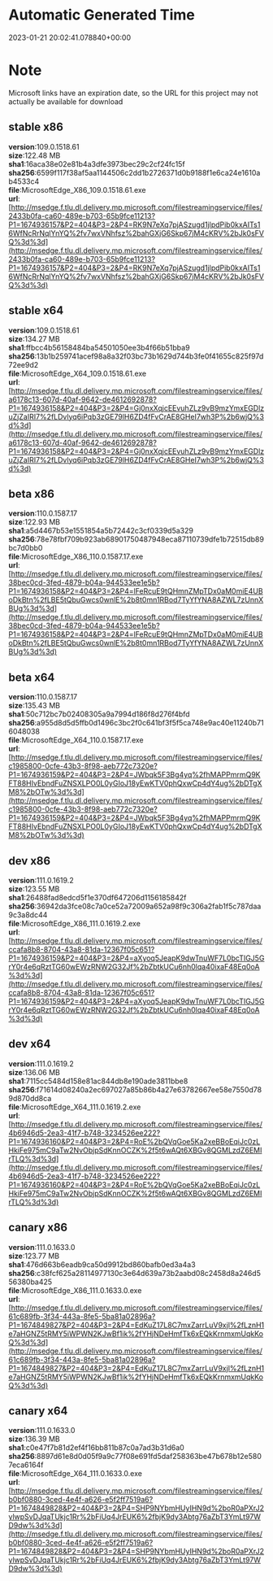 # Automatic Generated Time
2023-01-21 20:02:41.078840+00:00

# Note
Microsoft links have an expiration date, so the URL for this project may not actually be available for download

## stable x86
**version**:109.0.1518.61  
**size**:122.48 MB  
**sha1**:16aca38e02e81b4a3dfe3973bec29c2cf24fc15f  
**sha256**:6599f117f38af5aa1144506c2dd1b2726371d0b9188f1e6ca24e1610ab4533c4  
**file**:MicrosoftEdge_X86_109.0.1518.61.exe  
**url**:[http://msedge.f.tlu.dl.delivery.mp.microsoft.com/filestreamingservice/files/2433b0fa-ca60-489e-b703-65b9fce11213?P1=1674936157&P2=404&P3=2&P4=RK9N7eXq7pjASzugd1jlpdPib0kxAITs16WfNcRrNqlYnYQ%2fv7wxVNhfsz%2bahGXjG6Skp67jM4cKRV%2bJk0sFVQ%3d%3d](http://msedge.f.tlu.dl.delivery.mp.microsoft.com/filestreamingservice/files/2433b0fa-ca60-489e-b703-65b9fce11213?P1=1674936157&P2=404&P3=2&P4=RK9N7eXq7pjASzugd1jlpdPib0kxAITs16WfNcRrNqlYnYQ%2fv7wxVNhfsz%2bahGXjG6Skp67jM4cKRV%2bJk0sFVQ%3d%3d)  

## stable x64
**version**:109.0.1518.61  
**size**:134.27 MB  
**sha1**:ffbcc4b56158484ba54501050ee3b4f66b51bba9  
**sha256**:13b1b259741acef98a8a32f03bc73b1629d744b3fe0f41655c825f97d72ee9d2  
**file**:MicrosoftEdge_X64_109.0.1518.61.exe  
**url**:[http://msedge.f.tlu.dl.delivery.mp.microsoft.com/filestreamingservice/files/a6178c13-607d-40af-9642-de4612692878?P1=1674936158&P2=404&P3=2&P4=Gj0nxXqjcEEvuhZLz9vB9mzYmxEGDlzuZjZaIRI7%2fLDvlyq6iPqb3zGE79lH6ZD4fFvCrAE8GHeI7wh3P%2b6wjQ%3d%3d](http://msedge.f.tlu.dl.delivery.mp.microsoft.com/filestreamingservice/files/a6178c13-607d-40af-9642-de4612692878?P1=1674936158&P2=404&P3=2&P4=Gj0nxXqjcEEvuhZLz9vB9mzYmxEGDlzuZjZaIRI7%2fLDvlyq6iPqb3zGE79lH6ZD4fFvCrAE8GHeI7wh3P%2b6wjQ%3d%3d)  

## beta x86
**version**:110.0.1587.17  
**size**:122.93 MB  
**sha1**:a5d4467b53e1551854a5b72442c3cf0339d5a329  
**sha256**:78e78fbf709b923ab68901750487948eca87110739dfe1b72515db89bc7d0bb0  
**file**:MicrosoftEdge_X86_110.0.1587.17.exe  
**url**:[http://msedge.f.tlu.dl.delivery.mp.microsoft.com/filestreamingservice/files/38bec0cd-3fed-4879-b04a-944533ee1e5b?P1=1674936158&P2=404&P3=2&P4=lFeRcuE9tQHmnZMpTDx0aM0miE4UBoDkBtn%2fLBE5tQbuGwcs0wnlE%2b8t0mn1RBod7TyYfYNA8AZWL7zUnnXBUg%3d%3d](http://msedge.f.tlu.dl.delivery.mp.microsoft.com/filestreamingservice/files/38bec0cd-3fed-4879-b04a-944533ee1e5b?P1=1674936158&P2=404&P3=2&P4=lFeRcuE9tQHmnZMpTDx0aM0miE4UBoDkBtn%2fLBE5tQbuGwcs0wnlE%2b8t0mn1RBod7TyYfYNA8AZWL7zUnnXBUg%3d%3d)  

## beta x64
**version**:110.0.1587.17  
**size**:135.43 MB  
**sha1**:50c712bc7b02408305a9a7994d186f8d276f4bfd  
**sha256**:a955d8d5d5ffb0d1496c3bc2f0c641bf3f5f5ca748e9ac40e11240b716048038  
**file**:MicrosoftEdge_X64_110.0.1587.17.exe  
**url**:[http://msedge.f.tlu.dl.delivery.mp.microsoft.com/filestreamingservice/files/c1985800-0cfe-43b3-8f98-aeb772c7320e?P1=1674936159&P2=404&P3=2&P4=JWbqk5F3Bg4yq%2fhMAPPmrmQ9KFT88HIvEbndFuZNSXLPO0L0yGIoJ18yEwKTV0phQxwCp4dY4ug%2bDTgXM8%2bOTw%3d%3d](http://msedge.f.tlu.dl.delivery.mp.microsoft.com/filestreamingservice/files/c1985800-0cfe-43b3-8f98-aeb772c7320e?P1=1674936159&P2=404&P3=2&P4=JWbqk5F3Bg4yq%2fhMAPPmrmQ9KFT88HIvEbndFuZNSXLPO0L0yGIoJ18yEwKTV0phQxwCp4dY4ug%2bDTgXM8%2bOTw%3d%3d)  

## dev x86
**version**:111.0.1619.2  
**size**:123.55 MB  
**sha1**:26488fad8edcd5f1e370df647206d1156185842f  
**sha256**:36942da3fce08c7a0ce52a72009a652a98f9c306a2fab1f5c787daa9c3a8dc44  
**file**:MicrosoftEdge_X86_111.0.1619.2.exe  
**url**:[http://msedge.f.tlu.dl.delivery.mp.microsoft.com/filestreamingservice/files/ccafa8b8-8704-43a8-81da-12367f05c651?P1=1674936159&P2=404&P3=2&P4=aXyoq5JeapK9dwTnuWF7L0bcTIGJ5GrY0r4e6qRztTG60wEWzRNW2G32Jf%2bZbtkUCu6nh0lqa40ixaF48Eq0oA%3d%3d](http://msedge.f.tlu.dl.delivery.mp.microsoft.com/filestreamingservice/files/ccafa8b8-8704-43a8-81da-12367f05c651?P1=1674936159&P2=404&P3=2&P4=aXyoq5JeapK9dwTnuWF7L0bcTIGJ5GrY0r4e6qRztTG60wEWzRNW2G32Jf%2bZbtkUCu6nh0lqa40ixaF48Eq0oA%3d%3d)  

## dev x64
**version**:111.0.1619.2  
**size**:136.06 MB  
**sha1**:7115cc5484d158e81ac844db8e190ade3811bbe8  
**sha256**:f71614d08240a2ec697027a85b86b4a27e63782667ee58e7550d789d870dd8ca  
**file**:MicrosoftEdge_X64_111.0.1619.2.exe  
**url**:[http://msedge.f.tlu.dl.delivery.mp.microsoft.com/filestreamingservice/files/4b6946d5-2ea3-41f7-b748-3234526ee222?P1=1674936160&P2=404&P3=2&P4=RoE%2bQVqGoe5Ka2xeBBoEqiJc0zLHkiFe975mC9aTw2NvObjpSdKnnOCZK%2f5t6wAQt6XBGv8QGMLzdZ6EMIrTLQ%3d%3d](http://msedge.f.tlu.dl.delivery.mp.microsoft.com/filestreamingservice/files/4b6946d5-2ea3-41f7-b748-3234526ee222?P1=1674936160&P2=404&P3=2&P4=RoE%2bQVqGoe5Ka2xeBBoEqiJc0zLHkiFe975mC9aTw2NvObjpSdKnnOCZK%2f5t6wAQt6XBGv8QGMLzdZ6EMIrTLQ%3d%3d)  

## canary x86
**version**:111.0.1633.0  
**size**:123.77 MB  
**sha1**:476d663b6eadb9ca50d9912bd860bafb0ed3a4a3  
**sha256**:c38fcf625a28114977130c3e64d639a73b2aabd08c2458d8a246d556380ba425  
**file**:MicrosoftEdge_X86_111.0.1633.0.exe  
**url**:[http://msedge.f.tlu.dl.delivery.mp.microsoft.com/filestreamingservice/files/61c689fb-3f34-443a-8fe5-5ba81a02896a?P1=1674849827&P2=404&P3=2&P4=EdKuZ17L8C7mxZarrLuV9xjl%2fLznH1e7aHGNZ5tRMY5iWPWN2KJwBf1ik%2fYHjNDeHmfTk6xEQkKrnmxmUqkKoQ%3d%3d](http://msedge.f.tlu.dl.delivery.mp.microsoft.com/filestreamingservice/files/61c689fb-3f34-443a-8fe5-5ba81a02896a?P1=1674849827&P2=404&P3=2&P4=EdKuZ17L8C7mxZarrLuV9xjl%2fLznH1e7aHGNZ5tRMY5iWPWN2KJwBf1ik%2fYHjNDeHmfTk6xEQkKrnmxmUqkKoQ%3d%3d)  

## canary x64
**version**:111.0.1633.0  
**size**:136.39 MB  
**sha1**:c0e47f7b81d2ef4f16bb811b87c0a7ad3b31d6a0  
**sha256**:8897d61e8d0d05f9a9c77f08e691fd5daf258363be47b678b12e5807eca6164f  
**file**:MicrosoftEdge_X64_111.0.1633.0.exe  
**url**:[http://msedge.f.tlu.dl.delivery.mp.microsoft.com/filestreamingservice/files/b0bf0880-3ced-4e4f-a626-e5f2ff7519a6?P1=1674849828&P2=404&P3=2&P4=SHP9NYbmHUyIHN9d%2boR0aPXrJ2ylwpSvDJqaTUkjc1Rr%2bFiUq4JrEUK6%2fbjK9dy3Abtg76aZbT3YmLt97WD9dw%3d%3d](http://msedge.f.tlu.dl.delivery.mp.microsoft.com/filestreamingservice/files/b0bf0880-3ced-4e4f-a626-e5f2ff7519a6?P1=1674849828&P2=404&P3=2&P4=SHP9NYbmHUyIHN9d%2boR0aPXrJ2ylwpSvDJqaTUkjc1Rr%2bFiUq4JrEUK6%2fbjK9dy3Abtg76aZbT3YmLt97WD9dw%3d%3d)  

